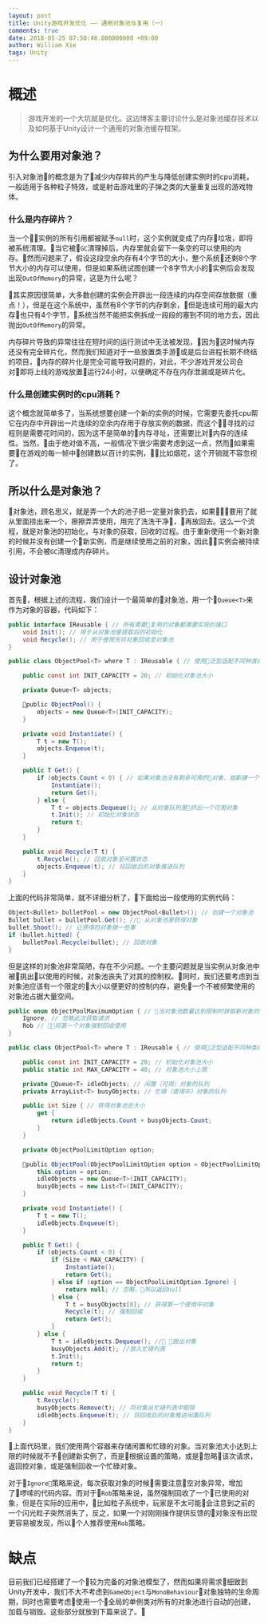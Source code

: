 ```yaml
---
layout: post
title: Unity游戏开发优化 —— 通用对象池与复用（一）
comments: true
date: 2018-05-25 07:50:48.000000000 +09:00
author: William Xie
tags: Unity
---
```


# 概述
>游戏开发的一个大坑就是优化。这边博客主要讨论什么是对象池缓存技术以及如何基于Unity设计一个通用的对象池缓存框架。

## 为什么要用对象池？
引入对象池的概念是为了减少内存碎片的产生与降低创建实例时的cpu消耗，一般适用于各种粒子特效，或是射击游戏里的子弹之类的大量重复出现的游戏物体。

### 什么是内存碎片？
当一个实例的所有引用都被赋予`null`时，这个实例就变成了内存垃圾，即将被系统清理。当它被`GC`清理掉后，内存里就会留下一条空的可以使用的内存。然而问题来了，假设这段空余内存有4个字节的大小，整个系统还剩8个字节大小的内存可以使用，但是如果系统试图创建一个8字节大小的实例后会发现出现`OutOfMemory`的异常，这是为什么呢？

其实原因很简单，大多数创建的实例会开辟出一段连续的内存空间存放数据（重点！），但是在这个系统中，虽然有8个字节的内存剩余，但是连续可用的最大内存也只有4个字节，系统当然不能把实例拆成一段段的塞到不同的地方去，因此抛出`OutOfMemory`的异常。

内存碎片导致的异常往往在短时间的运行测试中无法被发现，因为这时候内存还没有完全碎片化，然而我们知道对于一些放置类手游或是后台进程长期不终结的项目，内存的碎片化是完全可能导致问题的，对此，不少游戏开发公司会对即将上线的游戏放置运行24小时，以便确定不存在内存泄漏或是碎片化。

### 什么是创建实例时的cpu消耗？
这个概念就简单多了，当系统想要创建一个新的实例的时候，它需要先委托cpu帮它在内存中开辟出一片连续的空余内存用于存放实例的数据，而这个寻找的过程则是需要花时间的，因为这不是简单的内存寻址，还需要比对内存的连续性。当然，由于绝对值不高，一般情况下很少需要考虑到这一点，然而如果需要在游戏的每一帧中创建数以百计的实例，比如烟花，这个开销就不容忽视了。

## 所以什么是对象池？
对象池，顾名思义，就是弄一个大的池子把一定量对象扔去，如果要用了就从里面捞出来一个，擦擦弄弄使用，用完了洗洗干净，再放回去。这么一个流程，就是对象池的初始化，与对象的获取，回收的过程。由于重新使用一个新对象的时候并没有创建一个新实例，而是继续使用之前的对象，因此实例会被持续引用，不会被`GC`清理成内存碎片。

## 设计对象池
首先，根据上述的流程，我们设计一个最简单的对象池，用一个`Queue<T>`来作为对象的容器，代码如下：

```csharp
public interface IReusable { // 所有需要复用的对象都需要实现的接口
	void Init(); // 用于从对象池里提取后的初始化
	void Recycle(); // 用于使用完将对象回收至对象池
}

public class ObjectPool<T> where T : IReusable { // 使用泛型适配不同种类的对象

	public const int INIT_CAPACITY = 20; // 初始化对象池大小

	private Queue<T> objects;

	public ObjectPool() {
		objects = new Queue<T>(INIT_CAPACITY);
	}

	private void Instantiate() {
		T t = new T();
		objects.Enqueue(t);
	}

	public T Get() {
		if (objects.Count < 0) { // 如果对象池没有剩余可用的对象，就新建一个对象，推进对象队列
			Instantiate();
			return Get();
		} else {
			T t = objects.Dequeue(); // 从对象队列里挤出一个可用对象
			t.Init(); // 初始化对象状态
			return t;
		}
	}

	public void Recycle(T t) {
		t.Recycle(); // 回收对象至闲置状态
		objects.Enqueue(t); // 将回收后的对象推进队列
	}
}
```

上面的代码非常简单，就不详细分析了，下面给出一段使用的实例代码：

```csharp
Object<Bullet> bulletPool = new ObjectPool<Bullet>(); // 创建一个对象池
Bullet bullet = bulletPool.Get(); // 从对象池里获得对象
bullet.Shoot(); // 让获得的对象做一些事
if (bullet.hitted) { 
	bulletPool.Recycle(bullet); // 回收对象
}
```

但是这样的对象池非常简陋，存在不少问题。一个主要问题就是当实例从对象池中被挑出以使用的时候，对象池丧失了对其的控制权。同时，我们还要考虑到当对象池应该有一个限定的大小以便更好的控制内存，避免一个不被频繁使用的对象池占据大量空间。

```csharp
public enum ObjectPoolMaximumOption { // 当对象池数量达到限制时获取新对象的策略
	Ignore, // 忽略此次获取请求
	Rob // 将第一个对象强制回收使用
}

public class ObjectPool<T> where T : IReusable { // 使用泛型适配不同种类的对象

	public const int INIT_CAPACITY = 20; // 初始化对象池大小
	public static int MAX_CAPACITY = 40; // 对象池大小上限

	private Queue<T> idleObjects; // 闲置（可用）对象的队列
	private ArrayList<T> busyObjects; // 忙碌（使用中）对象的队列

	public int Size { // 获得对象池总大小
		get {
			return idleObjects.Count + busyObjects.Count;
		}
	}

	private ObjectPoolLimitOption option;

	public ObjectPool(ObjectPoolLimitOption option = ObjectPoolLimitOption.Rob) { // 默认选用Rob策略
		this.option = option;
		idleObjects = new Queue<T>(INIT_CAPACITY);
		busyObjects = new List<T>(INIT_CAPACITY);
	}

	private void Instantiate() {
		T t = new T();
		idleObjects.Enqueue(t);
	}

	public T Get() {
		if (objects.Count < 0) {
			if (Size < MAX_CAPACITY) {
				Instantiate();
				return Get();
			} else if (option == ObjectPoolLimitOption.Ignore) {
				return null; // 忽略，所以返回null
			} else {
				T t = busyObjects[0]; // 获得第一个使用中对象
				Recycle(t); // 强制回收
				return Get();
			}
		} else {
			T t = idleObjects.Dequeue(); // 挑出对象
			busyObjects.Add(t); //放入忙碌列表
			t.Init();
			return t;
		}
	}

	public void Recycle(T t) {
		t.Recycle();
		busyObjects.Remove(t); // 将对象从忙碌列表中剔除
		idleObjects.Enqueue(t); // 将回收后的对象推进闲置队列
	}
}
```

上面代码里，我们使用两个容器来存储闲置和忙碌的对象。当对象池大小达到上限的时候就不予创建新实例了，而是根据设置的策略，或是忽略该次请求，返回控对象，或是强制回收一个忙碌对象。

对于`Ignore`策略来说，每次获取对象的时候需要注意空对象异常，增加了啰嗦的代码内容。而对于`Rob`策略来说，虽然强制回收了一个已使用的对象，但是在实际的应用中，比如粒子系统中，玩家是不太可能会注意到之前的一个闪光粒子突然消失了，反之，如果一个对刚刚操作提供反馈的对象没有出现更容易被发现，所以个人推荐使用`Rob`策略。

# 缺点
目前我们已经搭建了一个较为完备的对象池模型了，然而如果将需求细致到Unity开发中，我们不大不考虑到`GameObject`与`MonoBehaviour`对象独特的生命周期，同时也需要考虑使用一个全局的单例类对所有的对象池进行自动的创建，加载与销毁。这些部分就放到下篇来说了。